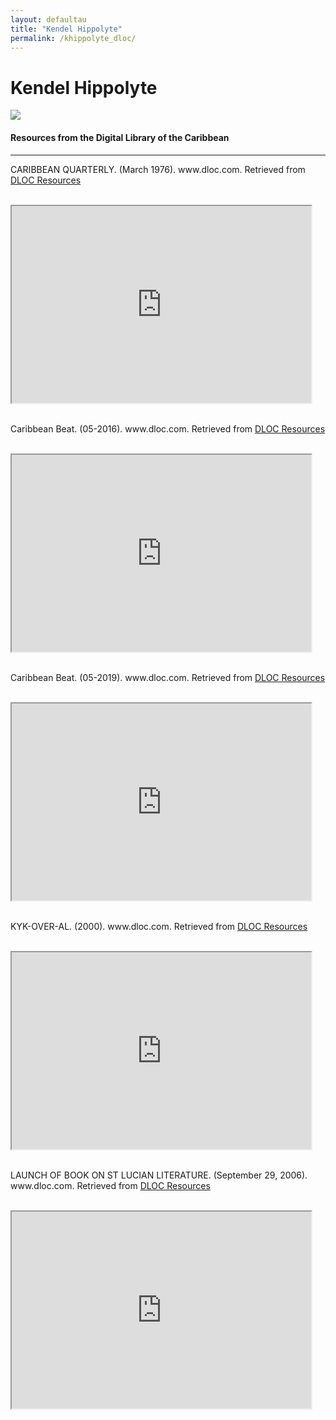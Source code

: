 ```yaml
---
layout: defaultau
title: "Kendel Hippolyte"
permalink: /khippolyte_dloc/
---
```

<!-- partial:index.partial.html -->
<div class="content">
    <h1>Kendel Hippolyte</h1>
    <div class="quote">
        <div><img src="https://upload.wikimedia.org/wikipedia/commons/thumb/3/38/Kendel_Hippolyte_%28cropped%29.jpg/330px-Kendel_Hippolyte_%28cropped%29.jpg" class="logo"></div>
    </div>
    <body>
    <h4>Resources from the Digital Library of the Caribbean</h4><hr>
    <div class="container-mt-5">
      <div class="row">
            <div class="col-md-6">
                <p>CARIBBEAN QUARTERLY. (March 1976). www.dloc.com. Retrieved from <a href="https://www.dloc.com/UF00099208/00002/images" target="_blank">DLOC Resources</a></p><br>
                <iframe width="95%" height="315" src="https://www.dloc.com/UF00099208/00002/images"></iframe>
                <br>
                <br>
        </div>
      <div class="col-md-6">
            <p>Caribbean Beat. (05-2016). www.dloc.com. Retrieved from <a href="https://www.dloc.com/AA00090268/00029/pdf" target="_blank">DLOC Resources</a></p><br>
            <iframe width="95%" height="315" src="https://www.dloc.com/AA00090268/00029/pdf"></iframe>
            <br>
            <br>
        </div>
        </div>
    <div class="container-mt-5">
      <div class="row">
            <div class="col-md-6">
                <p>Caribbean Beat. (05-2019). www.dloc.com. Retrieved from <a href="https://www.dloc.com/AA00090268/00047/pdf" target="_blank">DLOC Resources</a></p><br>
                <iframe width="95%" height="315" src="https://www.dloc.com/AA00090268/00047/pdf"></iframe>
                <br>
                <br>
        </div>
        <div class="col-md-6">
            <p>KYK-OVER-AL. (2000). www.dloc.com. Retrieved from <a href="https://www.dloc.com/UF00080046/00026/images" target="_blank">DLOC Resources</a></p><br>
            <iframe width="95%" height="315" src="https://www.dloc.com/UF00080046/00026/images"></iframe>
            <br>
            <br>
        </div>
        </div>
    <div class="container-mt-5">
      <div class="row">
            <div class="col-md-6">
                <p>LAUNCH OF BOOK ON ST LUCIAN LITERATURE. (September 29, 2006). www.dloc.com. Retrieved from <a href="https://www.dloc.com/CA00100293/00001/images" target="_blank">DLOC Resources</a></p><br>
                <iframe width="95%" height="315" src="https://www.dloc.com/CA00100293/00001/images"></iframe>
                <br>
                <br>
        </div>
    </body> 
          </div>
  <!-- partial -->
<script src='https://cdnjs.cloudflare.com/ajax/libs/jquery/3.1.1/jquery.min.js'></script><script  src="{{ site.baseurl }}/assets/js/authorscript.js"></script>
